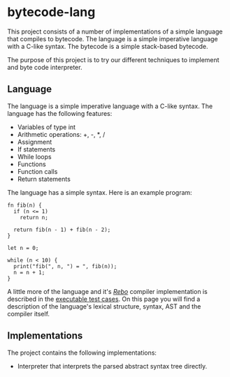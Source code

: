 # bytecode-lang

This project consists of a number of implementations of a simple language that
compiles to bytecode. The language is a simple imperative language with a C-like
syntax. The bytecode is a simple stack-based bytecode.

The purpose of this project is to try our different techniques to implement and
byte code interpreter.

## Language

The language is a simple imperative language with a C-like syntax. The language
has the following features:

- Variables of type int
- Arithmetic operations: +, -, *, /
- Assignment
- If statements
- While loops
- Functions
- Function calls
- Return statements

The language has a simple syntax. Here is an example program:

```
fn fib(n) {
  if (n <= 1)
    return n;

  return fib(n - 1) + fib(n - 2);
}

let n = 0;

while (n < 10) {
  print("fib(", n, ") = ", fib(n));
  n = n + 1;
}
```

 A little more of the language and it's [*Rebo*](https://github.com/graeme-lockley/rebo-lang) compiler implementation is described in the [executable test cases](./src-compiler/parser.md).  On this page you will find a description of the language's lexical structure, syntax, AST and the compiler itself.

## Implementations

The project contains the following implementations:

- Interpreter that interprets the parsed abstract syntax tree directly.
